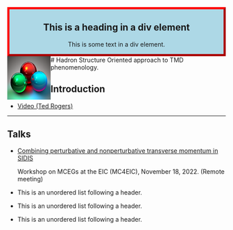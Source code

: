 <html>
<head>
<style>
.myDiv {
  border: 5px outset red;
  background-color: lightblue;
  text-align: center;
}
</style>
</head>
<body>

<div class="myDiv">
  <h2>This is a heading in a div element</h2>
  <p>This is some text in a div element.</p>
</div>

</body>
</html>
<img style="float: left;" alt="" src="images/3quarks.png" width="100" height="100">  
#   Hadron Structure Oriented approach to TMD phenomenology. 


## Introduction
*   <a href="https://www.youtube.com/watch?v=7Wqx9yhBXuI&t=4382s" target="_blank"> Video (Ted Rogers) </a>

* * *

##  Talks
* <a href="https://github.com/hso-tmd/hso-tmd.github.io/blob/main/slides/tr/MC_EIC_2022.pdf" target="_blank"> 
  Combining perturbative and nonperturbative transverse momentum in SIDIS</a> 
  <p>Workshop on MCEGs at the EIC (MC4EIC), November 18, 2022. (Remote meeting)</p>

*   This is an unordered list following a header.
*   This is an unordered list following a header.
*   This is an unordered list following a header.
